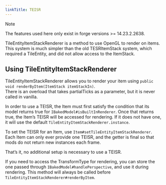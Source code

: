 ```yaml
---
linkTitle: TEISR
---
```

<article class="docs-entry">
<div class="admonition note">
<p class="admonition-title">Note</p>
<p>The features used here only exist in forge versions &gt;= 14.23.2.2638.</p>
</div>
<p>TileEntityItemStackRenderer is a method to use OpenGL to render on items.  This system is much simpler than the old TESRItemStack system, which required a TileEntity, and did not allow access to the ItemStack.</p>
<h2 id="using-tileentityitemstackrenderer">Using TileEntityItemStackRenderer<a class="headerlink" href="#using-tileentityitemstackrenderer" title="Permanent link"> </a></h2>
<p>TileEntityItemStackRenderer allows you to render your item using <code>public void renderByItem(ItemStack itemStackIn)</code>.<br>
There is an overload that takes partialTicks as a parameter, but it is never called in vanilla.</p>
<p>In order to use a TEISR, the Item must first satisfy the condition that its model returns true for <code>IBakedModel#isBuiltInRenderer</code>.
Once that returns true, the Item&rsquo;s TEISR will be accessed for rendering.  If it does not have one, it will use the default <code>TileEntityItemStackRenderer.instance</code>.</p>
<p>To set the TEISR for an Item, use <code>Item#setTileEntityItemStackRenderer</code>.  Each Item can only ever provide one TEISR, and the getter is final so that mods do not return new instances each frame.</p>
<p>That&rsquo;s it, no additional setup is necessary to use a TEISR.</p>
<p>If you need to access the TransformType for rendering, you can store the one passed through <code>IBakedModel#handlePerspective</code>, and use it during rendering.  This method will always be called before <code>TileEntityItemStackRenderer#renderByItem</code>.</p>
</article>